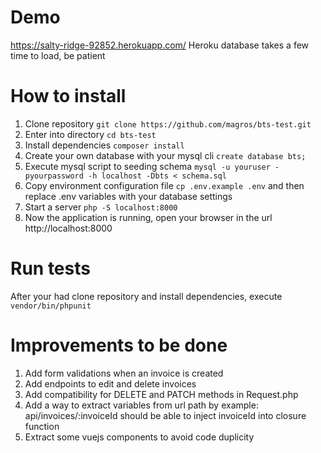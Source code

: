 # Demo
https://salty-ridge-92852.herokuapp.com/ 
Heroku database takes a few time to load, be patient

# How to install
1. Clone repository `git clone https://github.com/magros/bts-test.git`
2. Enter into directory `cd bts-test`
3. Install dependencies `composer install`
4. Create your own database with your mysql cli `create database bts;`
5. Execute mysql script to seeding schema `mysql -u youruser -pyourpassword -h localhost -Dbts < schema.sql`
6. Copy environment configuration file `cp .env.example .env` and then replace .env variables with your database settings
7. Start a server `php -S localhost:8000`
8. Now the application is running, open your browser in the url http://localhost:8000

# Run tests
After your had clone repository and install dependencies, execute `vendor/bin/phpunit`

# Improvements to be done
1. Add form validations when an invoice is created
2. Add endpoints to edit and delete invoices
3. Add compatibility for DELETE and PATCH methods in Request.php
4. Add a way to extract variables from url path by example: api/invoices/:invoiceId should be able to inject invoiceId into closure function
5. Extract some vuejs components to avoid code duplicity
